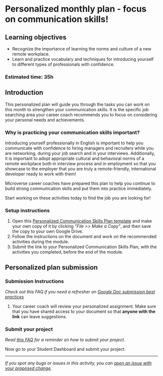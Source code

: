 # Personalized monthly plan - focus on communication skills!

## Learning objectives

- Recognize the importance of learning the norms and culture of a new remote workplace.
- Learn and practice vocabulary and techniques for introducing yourself to different types of professionals with confidence.

### **Estimated time**: 35h

## Introduction

This personalized plan will guide you through the tasks you can work on this month to strengthen your communication skills. It is the specific job searching area your career coach recommends you to focus on considering your personal needs and achievements.

### Why is practicing your communication skills important?

Introducing yourself professionally in English is important to help you communicate with confidence to hiring managers and recruiters while you are networking, during your job search and in your interviews. Additionally, it is important to adopt appropriate cultural and behavioral norms of a remote workplace both in interview process and in employment so that you showcase to the employer that you are truly a remote-friendly, international developer ready to work with them! 

Microverse career coaches have prepared this plan to help you continue to build strong communication skills and put them into practice immediately.

Start working on these activities today to find the job you are looking for!

### Setup instructions

1. Open this [Personalized Communication Skills Plan template](https://docs.google.com/document/d/1f98UnjWQEeOStRyvENzb8cpV4gcf93P17rPUoUK3kqM/edit#) and make your own copy of it by clicking *"File >> Make a Copy"*, and then save the copy to your own Google Drive.
2. Follow the instructions on the document and work on the recommended activities during the module.
3. Submit the link to your Personalized Communication Skills Plan, with the activities you completed, before the end of the module. 

## Personalized plan submission

### Submission Instructions

*Check out this FAQ if you need a refresher on [Google Doc submission best practices](https://microverse.zendesk.com/hc/en-us/articles/360063156813)*

1. Your career coach will review your personalized assignment. Make sure that you have shared access to your document so that **anyone with the link** can leave suggestions. 

### Submit your project

*Read [this FAQ](https://microverse.zendesk.com/hc/en-us/articles/360061344234) for a reminder on how to submit your project.*

Now go to your Student Dashboard and submit your project.

---

*If you spot any bugs or issues in this activity, you can [open an issue with your proposed change](https://github.com/microverseinc/curriculum-transversal-skills/blob/main/git-github/articles/open_issue.md).*
